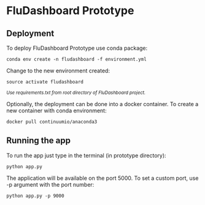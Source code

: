 # FluDashboard Prototype

## Deployment

To deploy FluDashboard Prototype use conda package:

```shell
conda env create -n fludashboard -f environment.yml

```

Change to the new environment created:

```shell
source activate fludashboard

```

*<sup>Use requirements.txt from root directory of FluDashboard project.</sup>*

Optionally, the deployment can be done into a docker container. To create a new container with conda environment:

```shell
docker pull continuumio/anaconda3

```

## Running the app

To run the app just type in the terminal (in prototype directory):

```shell
python app.py

```

The application will be available on the port 5000. To set a custom port, use -p argument with the port number:

```shell
python app.py -p 9000

```
